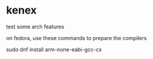 # kenex
test some arch features

on fedora, use these commands to prepare the compilers

sudo dnf install arm-none-eabi-gcc-cs
